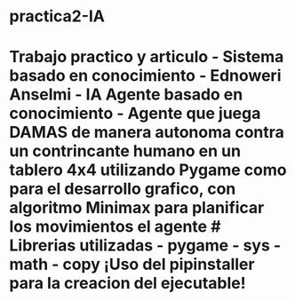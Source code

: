 # practica2-IA
 # Trabajo practico y articulo - Sistema basado en conocimiento - Ednoweri Anselmi - IA Agente basado en conocimiento - Agente que juega DAMAS de manera autonoma contra un contrincante  humano en un tablero 4x4 utilizando Pygame como para el desarrollo grafico, con algoritmo Minimax para planificar los movimientos el agente  # Librerias utilizadas  - pygame - sys - math - copy  ¡Uso del  pipinstaller para la creacion del ejecutable!
